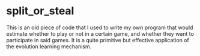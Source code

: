 # split_or_steal
This is an old piece of code that I used to write my own program that would estimate whether to play or not in a certain game, and whether they want to participate in said games. It is a quite primitive but effective application of the evolution learning mechanism.
